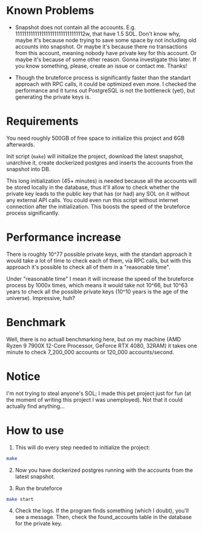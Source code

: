 # Known Problems

* Snapshot does not contain all the accounts. E.g. 11111111111111111111111111111112w, that have 1.5 SOL. Don't know why, maybe it's because 
node trying to save some space by not including old accounts into snapshot. 
Or maybe it's because there no transactions from this account, 
meaning nobody have private key for this account. 
Or maybe it's because of some other reason. Gonna investigate this later. 
If you know something, please, create an issue or contact me. Thanks!

* Though the bruteforce process is significantly faster than the standart approach with RPC calls, it could be optimized even more.
I checked the performance and it turns out PostgreSQL is not the bottleneck (yet), but generating the private keys is. 


# Requirements

You need roughly 500GB of free space to initialize this project and 6GB afterwards.

Init script (`make`) will initialize the project, download the latest snapshot, unarchive it, create dockerized postgres
and inserts the accounts from the snapshot into DB.

This long initialization (45+ minutes) is needed because all the accounts will be stored locally in the database,
thus it'll allow to check whether the private key leads to the public key that has (or had) any SOL on it without
any external API calls. You could even run this script without internet connection after the initialization.
This boosts the speed of the bruteforce process significantly.

# Performance increase

There is roughly 10^77 possible private keys, with the standart approach it would take a lot of time to check
each of them, via RPC calls, but with this approach it's possible to check all of them in a "reasonable time".

Under "reasonable time" I mean it will increase the speed of the bruteforce process by 1000x times, which means it would 
take not 10^66, but 10^63 years to check all the possible private keys (10^10 years is the age of the universe). Impressive, huh?

# Benchmark

Well, there is no actuall benchmarking here, but on my machine (AMD Ryzen 9 7900X 12-Core Processor, GeForce RTX 4080, 32RAM) it takes 
one minute to check 7_200_000 accounts or 120_000 accounts/second.

# Notice 
I'm not trying to steal anyone's SOL; I made this pet project just for fun (at the moment of writing this project I was unemployed). 
Not that it could actually find anything...


# How to use

1. This will do every step needed to initialize the project:
```bash
make
```

2. Now you have dockerized postgres running with the accounts from the latest snapshot.

3. Run the bruteforce
```bash
make start
```

4. Check the logs. If the program finds something (which I doubt), you'll see a message. Then, check the found_accounts table in the database for the private key.
